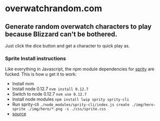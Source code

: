 # overwatchrandom.com

## Generate random overwatch characters to play because Blizzard can't be bothered.

Just click the dice button and get a character to quick play as.

### Sprite Install instructions

Like everything in Javascript, the npm module dependencies for [sprity](https://www.npmjs.com/package/sprity-cli) are fucked.  This is how u get it to work:

* Install nvm
* Install node 0.12.7 `nvm install 0.12.7`
* Switch to node 0.12.7 `nvm use 0.12.7`
* Install node modules `npm install lwip sprity sprity-cli`
* Run sprity-cli `./node_modules/sprity-cli/index.js create ./img/hero-sprite ./img/hero/*.png -s ./css/sprite.css`
* [source](https://github.com/sprity/sprity/issues/47)